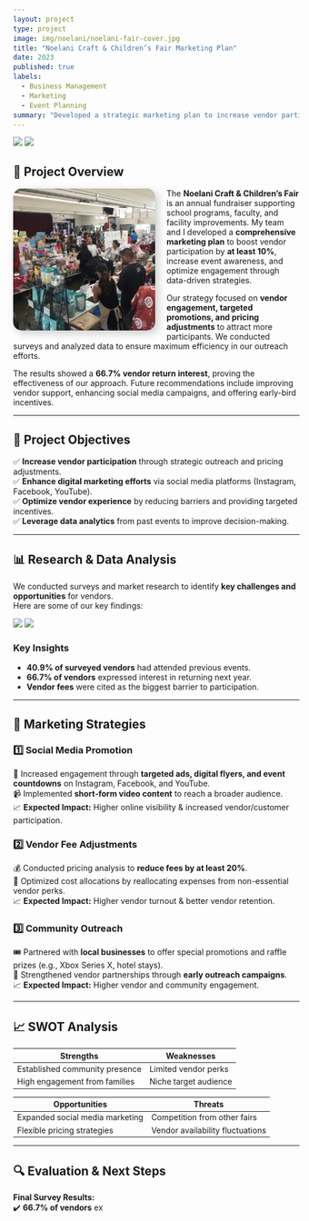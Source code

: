 ```yaml
---
layout: project
type: project
image: img/noelani/noelani-fair-cover.jpg
title: "Noelani Craft & Children’s Fair Marketing Plan"
date: 2023
published: true
labels:
  - Business Management
  - Marketing
  - Event Planning
summary: "Developed a strategic marketing plan to increase vendor participation, enhance event promotions, and maximize fundraising impact."
---
```


<div class="text-center p-4">
  <img width="300px" src="../img/noelani/noelani-event.jpg" class="img-thumbnail" >
  <img width="300px" src="../img/noelani/noelani-market.jpg" class="img-thumbnail" >
</div>

## **📌 Project Overview**
<img src="../img/noelani_craft_fair 2.jpg" width="250px" 
     style="float: left; margin: 0 20px 10px 0; border-radius: 15px; box-shadow: 5px 5px 15px rgba(0,0,0,0.2);">

<p>
    The <b>Noelani Craft & Children’s Fair</b> is an annual fundraiser supporting school programs, faculty, and 
    facility improvements. My team and I developed a <b>comprehensive marketing plan</b> to boost vendor 
    participation by <b>at least 10%</b>, increase event awareness, and optimize engagement through 
    data-driven strategies.
</p>
<p>
    Our strategy focused on <b>vendor engagement, targeted promotions, and pricing adjustments</b> to attract more 
    participants. We conducted surveys and analyzed data to ensure maximum efficiency in our outreach efforts.
</p>
<p>
    The results showed a <b>66.7% vendor return interest</b>, proving the effectiveness of our approach. 
    Future recommendations include improving vendor support, enhancing social media campaigns, and offering 
    early-bird incentives.
</p>





---

## **🎯 Project Objectives**
✅ **Increase vendor participation** through strategic outreach and pricing adjustments.  
✅ **Enhance digital marketing efforts** via social media platforms (Instagram, Facebook, YouTube).  
✅ **Optimize vendor experience** by reducing barriers and providing targeted incentives.  
✅ **Leverage data analytics** from past events to improve decision-making.  

---

## **📊 Research & Data Analysis**
We conducted surveys and market research to identify **key challenges and opportunities** for vendors.  
Here are some of our key findings:

<div class="text-center p-4">
  <img width="400px" src="../img/noelani/vendor-statistics.jpg" class="img-thumbnail">
  <img width="400px" src="../img/noelani/vendor-interest.jpg" class="img-thumbnail">
</div>

### **Key Insights**
- **40.9% of surveyed vendors** had attended previous events.
- **66.7% of vendors** expressed interest in returning next year.
- **Vendor fees** were cited as the biggest barrier to participation.

---

## **📢 Marketing Strategies**
### **1️⃣ Social Media Promotion**
📱 Increased engagement through **targeted ads, digital flyers, and event countdowns** on Instagram, Facebook, and YouTube.  
📹 Implemented **short-form video content** to reach a broader audience.  
📈 **Expected Impact:** Higher online visibility & increased vendor/customer participation.  

### **2️⃣ Vendor Fee Adjustments**
💰 Conducted pricing analysis to **reduce fees by at least 20%**.  
📌 Optimized cost allocations by reallocating expenses from non-essential vendor perks.  
📈 **Expected Impact:** Higher vendor turnout & better vendor retention.  

### **3️⃣ Community Outreach**
🎟️ Partnered with **local businesses** to offer special promotions and raffle prizes (e.g., Xbox Series X, hotel stays).  
📢 Strengthened vendor partnerships through **early outreach campaigns**.  
📈 **Expected Impact:** Higher vendor and community engagement.  

---

## **📈 SWOT Analysis**
| Strengths  | Weaknesses  |
|------------|------------|
| Established community presence | Limited vendor perks |
| High engagement from families | Niche target audience |

| Opportunities | Threats |
|--------------|--------|
| Expanded social media marketing | Competition from other fairs |
| Flexible pricing strategies | Vendor availability fluctuations |

---

## **🔍 Evaluation & Next Steps**
**Final Survey Results:**  
✔️ **66.7% of vendors** ex
